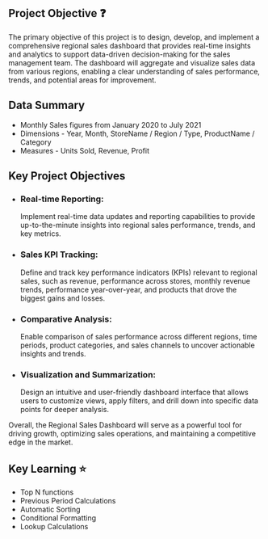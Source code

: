 ## Project Objective ❓
 The primary objective of this project is to design, develop, and implement a comprehensive regional sales dashboard that provides real-time insights and analytics to support data-driven decision-making for the sales management team. The dashboard will aggregate and visualize sales data from various regions, enabling a clear understanding of sales performance, trends, and potential areas for improvement.

## Data Summary
 - Monthly Sales figures from January 2020 to July 2021
 - Dimensions - Year, Month, StoreName / Region / Type, ProductName / Category
 - Measures - Units Sold, Revenue, Profit

## Key Project Objectives
- ### Real-time Reporting:
  Implement real-time data updates and reporting capabilities to provide up-to-the-minute insights into regional sales performance, trends, and key metrics.
- ### Sales KPI Tracking:
  Define and track key performance indicators (KPIs) relevant to regional sales, such as revenue, performance across stores, monthly revenue trends, performance year-over-year, and products that drove the biggest gains and losses.
- ### Comparative Analysis:
  Enable comparison of sales performance across different regions, time periods, product categories, and sales channels to uncover actionable insights and trends.
- ### Visualization and Summarization:
  Design an intuitive and user-friendly dashboard interface that allows users to customize views, apply filters, and drill down into specific data points for deeper analysis.

 Overall, the Regional Sales Dashboard will serve as a powerful tool for driving growth, optimizing sales operations, and maintaining a competitive edge in the market.

 ## Key Learning ⭐
 - Top N functions
 - Previous Period Calculations
 - Automatic Sorting
 - Conditional Formatting
 - Lookup Calculations

